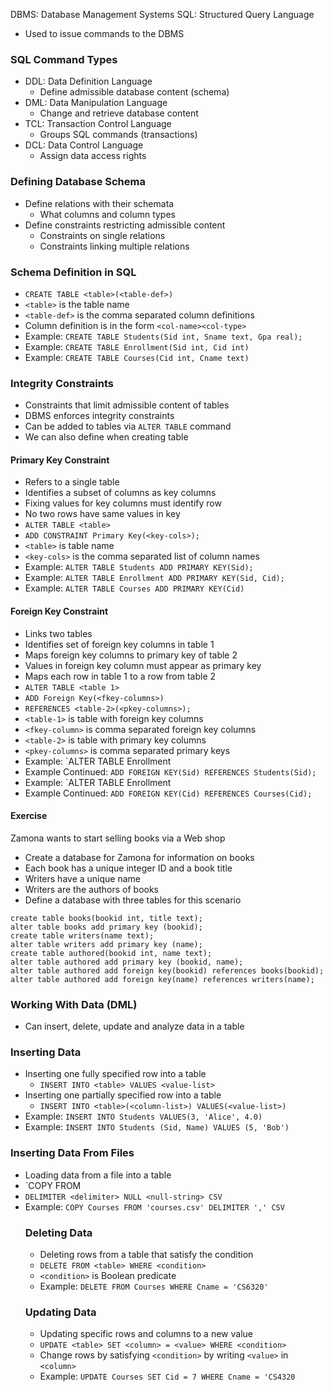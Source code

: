 DBMS: Database Management Systems
SQL: Structured Query Language
- Used to issue commands to the DBMS
### SQL Command Types
- DDL: Data Definition Language
	- Define admissible database content (schema)
- DML: Data Manipulation Language
	- Change and retrieve database content
- TCL: Transaction Control Language
	- Groups SQL commands (transactions)
- DCL: Data Control Language
	- Assign data access rights

### Defining Database Schema
- Define relations with their schemata
	- What columns and column types
- Define constraints restricting admissible content
	- Constraints on single relations
	- Constraints linking multiple relations

### Schema Definition in SQL
- `CREATE TABLE <table>(<table-def>)`
- `<table>` is the table name
- `<table-def>` is the comma separated column definitions
- Column definition is in the form `<col-name><col-type>`
- Example: `CREATE TABLE Students(Sid int, Sname text, Gpa real);`
- Example: `CREATE TABLE Enrollment(Sid int, Cid int)`
- Example: `CREATE TABLE Courses(Cid int, Cname text)`

### Integrity Constraints
- Constraints that limit admissible content of tables
- DBMS enforces integrity constraints
- Can be added to tables via `ALTER TABLE` command
- We can also define when creating table
#### Primary Key Constraint
- Refers to a single table
- Identifies a subset of columns as key columns
- Fixing values for key columns must identify row
- No two rows have same values in key 
- `ALTER TABLE <table>`
- `ADD CONSTRAINT Primary Key(<key-cols>);`
- `<table>` is table name
- `<key-cols>` is the comma separated list of column names
- Example: `ALTER TABLE Students ADD PRIMARY KEY(Sid);`
- Example: `ALTER TABLE Enrollment ADD PRIMARY KEY(Sid, Cid);`
- Example: `ALTER TABLE Courses ADD PRIMARY KEY(Cid)`

#### Foreign Key Constraint
- Links two tables
- Identifies set of foreign key columns in table 1
- Maps foreign key columns to primary key of table 2
- Values in foreign key column must appear as primary key
- Maps each row in table 1 to a row from table 2
- `ALTER TABLE <table 1>`
- `ADD Foreign Key(<fkey-columns>)`
- `REFERENCES <table-2>(<pkey-columns>);`
- `<table-1>` is table with foreign key columns
- `<fkey-column>` is comma separated foreign key columns
- `<table-2>` is table with primary key columns
- `<pkey-columns>` is comma separated primary keys
- Example: `ALTER TABLE Enrollment
- Example Continued: `ADD FOREIGN KEY(Sid) REFERENCES Students(Sid);`
- Example: `ALTER TABLE Enrollment
- Example Continued: `ADD FOREIGN KEY(Cid) REFERENCES Courses(Cid);`

#### Exercise
Zamona wants to start selling books via a Web shop
- Create a database for Zamona for information on books
- Each book has a unique integer ID and a book title 
- Writers have a unique name
- Writers are the authors of books
- Define a database with three tables for this scenario

```
create table books(bookid int, title text);
alter table books add primary key (bookid);
create table writers(name text);
alter table writers add primary key (name);
create table authored(bookid int, name text);
alter table authored add primary key (bookid, name);
alter table authored add foreign key(bookid) references books(bookid);
alter table authored add foreign key(name) references writers(name);
```

### Working With Data (DML)
- Can insert, delete, update and analyze data in a table
### Inserting Data
- Inserting one fully specified row into a table
	- `INSERT INTO <table> VALUES <value-list>`
- Inserting one partially specified row into a table
	- `INSERT INTO <table>(<column-list>) VALUES(<value-list>)`
- Example: `INSERT INTO Students VALUES(3, 'Alice', 4.0)`
- Example: `INSERT INTO Students (Sid, Name) VALUES (5, 'Bob')`

### Inserting Data From Files
- Loading data from a file into a table
- `COPY <table> FROM <path> 
- `DELIMITER <delimiter> NULL <null-string> CSV`
- Example: `COPY Courses FROM 'courses.csv' DELIMITER ',' CSV`

### Deleting Data
- Deleting rows from a table that satisfy the condition
- `DELETE FROM <table> WHERE <condition>`
- `<condition>` is Boolean predicate
- Example: `DELETE FROM Courses WHERE Cname = 'CS6320'`

### Updating Data
- Updating specific rows and columns to a new value
- `UPDATE <table> SET <column> = <value> WHERE <condition>`
- Change rows by satisfying `<condition>` by writing `<value>` in `<column>`
- Example: `UPDATE Courses SET Cid = 7 WHERE Cname = 'CS4320`
